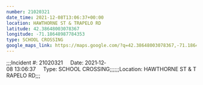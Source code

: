 ```yaml
---
number: 21020321
date_time: 2021-12-08T13:06:37+00:00
location: HAWTHORNE ST & TRAPELO RD
latitude: 42.38648003078367
longitude: -71.18648987784353
type: SCHOOL CROSSING
google_maps_link: https://maps.google.com/?q=42.38648003078367,-71.18648987784353
---
```


;;;Incident #: 21020321     Date: 2021‐12‐08 13:06:37     Type: SCHOOL CROSSING;;;;;;Location: HAWTHORNE ST & TRAPELO RD;;;
